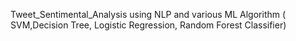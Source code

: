 Tweet_Sentimental_Analysis using NLP and various ML Algorithm ( SVM,Decision Tree, Logistic Regression, Random Forest Classifier)
